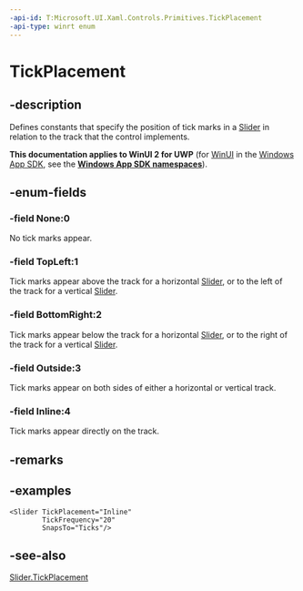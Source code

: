 ```yaml
---
-api-id: T:Microsoft.UI.Xaml.Controls.Primitives.TickPlacement
-api-type: winrt enum
---
```


<!-- Enumeration syntax
public enum Windows.UI.Xaml.Controls.Primitives.TickPlacement : int
-->

# TickPlacement

## -description
Defines constants that specify the position of tick marks in a [Slider](../microsoft.ui.xaml.controls/slider.md) in relation to the track that the control implements.

**This documentation applies to WinUI 2 for UWP** (for [WinUI](/windows/apps/winui/winui3/) in the [Windows App SDK](/windows/apps/windows-app-sdk/), see the **[Windows App SDK namespaces](/windows/windows-app-sdk/api/winrt/)**).

## -enum-fields
### -field None:0
No tick marks appear.

### -field TopLeft:1
Tick marks appear above the track for a horizontal [Slider](../microsoft.ui.xaml.controls/slider.md), or to the left of the track for a vertical [Slider](../microsoft.ui.xaml.controls/slider.md).

### -field BottomRight:2
Tick marks appear below the track for a horizontal [Slider](../microsoft.ui.xaml.controls/slider.md), or to the right of the track for a vertical [Slider](../microsoft.ui.xaml.controls/slider.md).

### -field Outside:3
Tick marks appear on both sides of either a horizontal or vertical track.

### -field Inline:4
Tick marks appear directly on the track.


## -remarks

## -examples


```xaml
<Slider TickPlacement="Inline"
        TickFrequency="20"
        SnapsTo="Ticks"/>
```



## -see-also
[Slider.TickPlacement](../microsoft.ui.xaml.controls/slider_tickplacement.md)
